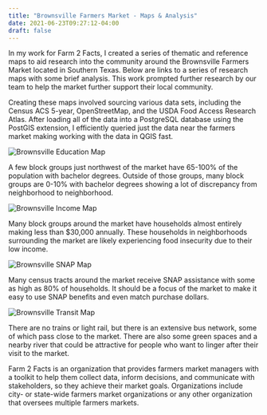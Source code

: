 ```yaml
---
title: "Brownsville Farmers Market - Maps & Analysis"
date: 2021-06-23T09:27:12-04:00
draft: false
---
```


In my work for Farm 2 Facts, I created a series of thematic and reference maps to aid research into the community around the Brownsville Farmers Market located in Southern Texas. Below are links to a series of research maps with some brief analysis. This work prompted further research by our team to help the market further support their local community.

Creating these maps involved sourcing various data sets, including the Census ACS 5-year, OpenStreetMap, and the USDA Food Access Research Atlas. After loading all of the data into a PostgreSQL database using the PostGIS extension, I efficiently queried just the data near the farmers market making working with the data in QGIS fast.

![Brownsville Education Map](/img/brownsville/brownsville_education.png)

A few block groups just northwest of the market have 65-100% of the population with bachelor degrees. Outside of those groups, many block groups are 0-10% with bachelor degrees showing a lot of discrepancy from neighborhood to neighborhood.

![Brownsville Income Map](/img/brownsville/brownsville_income.png)

Many block groups around the market have households almost entirely making less than $30,000 annually. These households in neighborhoods surrounding the market are likely experiencing food insecurity due to their low income.

![Brownsville SNAP Map](/img/brownsville/brownsville_snap.png)

Many census tracts around the market receive SNAP assistance with some as high as 80% of households. It should be a focus of the market to make it easy to use SNAP benefits and even match purchase dollars.

![Brownsville Transit Map](/img/brownsville/brownsville_transit.png)

There are no trains or light rail, but there is an extensive bus network, some of which pass close to the market. There are also some green spaces and a nearby river that could be attractive for people who want to linger after their visit to the market.


Farm 2 Facts is an organization that provides farmers market managers with a toolkit to help them collect data, inform decisions, and communicate with stakeholders, so they achieve their market goals. Organizations include city- or state-wide farmers market organizations or any other organization that oversees multiple farmers markets.

